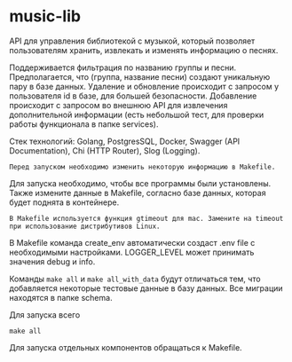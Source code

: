 # music-lib

API для управления библиотекой с музыкой, который позволяет пользователям хранить, извлекать и изменять информацию о песнях. 

Поддерживается фильтрация по названию группы и песни. Предполагается, что (группа, название песни) создают уникальную пару в базе данных. Удаление и обновление происходит с запросом у пользователя id в базе, для большей безопасности. Добавление происходит с запросом во внешнюю API для извлечения дополнительной информации (есть небольшой тест, для проверки работы функционала в папке services). 

Стек технологий: Golang, PostgresSQL, Docker, Swagger (API Documentation), Chi (HTTP Router), Slog (Logging).

```
Перед запуском необходимо изменить некоторую информацию в Makefile.
```

Для запуска необходимо, чтобы все программы были установлены. Также измените данные в Makefile, согласно базе данных, которая будет поднята в контейнере. 

```
В Makefile используется функция gtimeout для mac. Замените на timeout при использование дистрибутивов Linux.
```

В Makefile команда create_env автоматически создаст .env file с необходимыми настройками. LOGGER_LEVEL может принимать значения debug и info.

Команды ```make all``` и ```make all_with_data``` будут отличаться тем, что добавляется некоторые тестовые данные в базу данных. Все миграции находятся в папке schema. 

Для запуска всего
```
make all
```
Для запуска отдельных компонентов обращаться к Makefile.